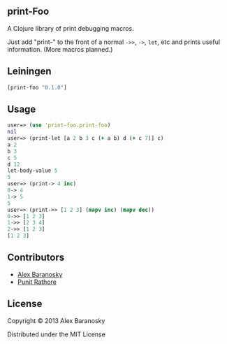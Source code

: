 ## print-Foo

A Clojure library of print debugging macros.  

Just add "print-" to the front of a normal `->>`, `->`, `let`, etc and prints useful information. (More macros planned.)

## Leiningen

```clj
[print-foo "0.1.0"]
```

## Usage

```clojure
user=> (use 'print-foo.print-foo)
nil
user=> (print-let [a 2 b 3 c (+ a b) d (+ c 7)] c)
a 2
b 3
c 5
d 12
let-body-value 5
5
user=> (print-> 4 inc)
0-> 4
1-> 5
5
user=> (print->> [1 2 3] (mapv inc) (mapv dec))
0->> [1 2 3]
1->> [2 3 4]
2->> [1 2 3]
[1 2 3]
```

## Contributors

*  [Alex Baranosky](https://github.com/AlexBaranosky)
*  [Punit Rathore](https://github.com/punitrathore)

## License

Copyright © 2013 Alex Baranosky

Distributed under the MIT License
